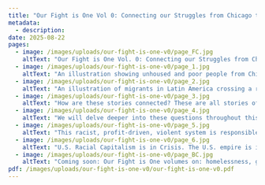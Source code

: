 ```yaml
---
title: "Our Fight is One Vol 0: Connecting our Struggles from Chicago to Palestine"
metadata:
  - description:
date: 2025-08-22
pages:
  - image: /images/uploads/our-fight-is-one-v0/page_FC.jpg
    altText: "Our Fight is One Vol. 0: Connecting our Struggles from Chicago to Palestine. By Education Workers for Palestine • Chicago"
  - image: /images/uploads/our-fight-is-one-v0/page_1.jpg
    altText: "An illustration showing unhoused and poor people from Chicago being evicted."
  - image: /images/uploads/our-fight-is-one-v0/page_2.jpg
    altText: "An illustration of migrants in Latin America crossing a river holding their babies and possessions on their backs and displaced Palestinians walking surrounded by rubble."
  - image: /images/uploads/our-fight-is-one-v0/page_3.jpg
    altText: "How are these stories connected? These are all stories of DISPLACEMENT: people who have been forced to leave their homes to survive. But WHY have all these people been forced out of their homes? Who benefits from them leaving? How are ALL OF US connected to these stories?"
  - image: /images/uploads/our-fight-is-one-v0/page_4.jpg
    altText: "We will delve deeper into these questions throughout this series, but essentially these stories are the consequences of Racial Capitalism (a system that uses racism to maintain profit for the wealthy & keeps the exploited majority divided) and U.S. Imperialism (the global arm of racial capitalism dominating other countries economically & militarily to profit off their people, labor, land, and resources). From Chicago to Latin America to Palestine – these systems have left a wake of DISINVESTMENT, DEHUMANIZATION, DESTABILIZATION, & DESTRUCTION."
  - image: /images/uploads/our-fight-is-one-v0/page_5.jpg
    altText: "This racist, profit-driven, violent system is responsible for the lack of affordable quality housing, good jobs, & community resources that lead to homelessness. This system is behind U.S. military invasions & economic stragulation in Mexico, Cuba, Guatemala, Honduras, Haiti, Nicaragua, Venezuela, & other Latin American countries that migrants are fleeing. This system is behind the ethnic cleansing & genocide of Palestinians. This system is behind every aspect of wealth accumulation to the few, at the cost & exploitation of the global majority."
  - image: /images/uploads/our-fight-is-one-v0/page_6.jpg
    altText: "U.S. Racial Capitalism is in Crisis. The U.S. empire is in decline. More & more people in the U.S. don't believe in the system as they struggle to survive. After all, this system has plundered our wages, our health, our education, our communities, our planet. In the past 20 years, people have been rising up for racial, gender, sexual, economic, health, & climate justice. The forces against us organized & connected. They want to turn us against each other. They use violent tactics to repress & silence us. Their fear of the people is why they don't want educators to teach the truth. By connecting our struggles, we can build our power. OUR FIGHT IS ONE."
  - image: /images/uploads/our-fight-is-one-v0/page_BC.jpg
    altText: "Coming soon: Our Fight is One volumes on: homelessness, gentrification, mexican migration, displacement in Palestine ... and more! Follow for updates: @edworkers4palichi"
pdf: /images/uploads/our-fight-is-one-v0/our-fight-is-one-v0.pdf
---
```


